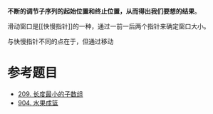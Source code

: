 **不断的调节子序列的起始位置和终止位置，从而得出我们要想的结果**。

滑动窗口是[[快慢指针]]的一种，通过一前一后两个指针来确定窗口大小。

与快慢指针不同的点在于，但通过移动

# 参考题目

- [209. 长度最小的子数组](https://leetcode.cn/problems/minimum-size-subarray-sum/)
- [904. 水果成篮](https://leetcode.cn/problems/fruit-into-baskets/)